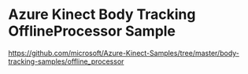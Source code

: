 # Azure Kinect Body Tracking OfflineProcessor Sample

https://github.com/microsoft/Azure-Kinect-Samples/tree/master/body-tracking-samples/offline_processor
